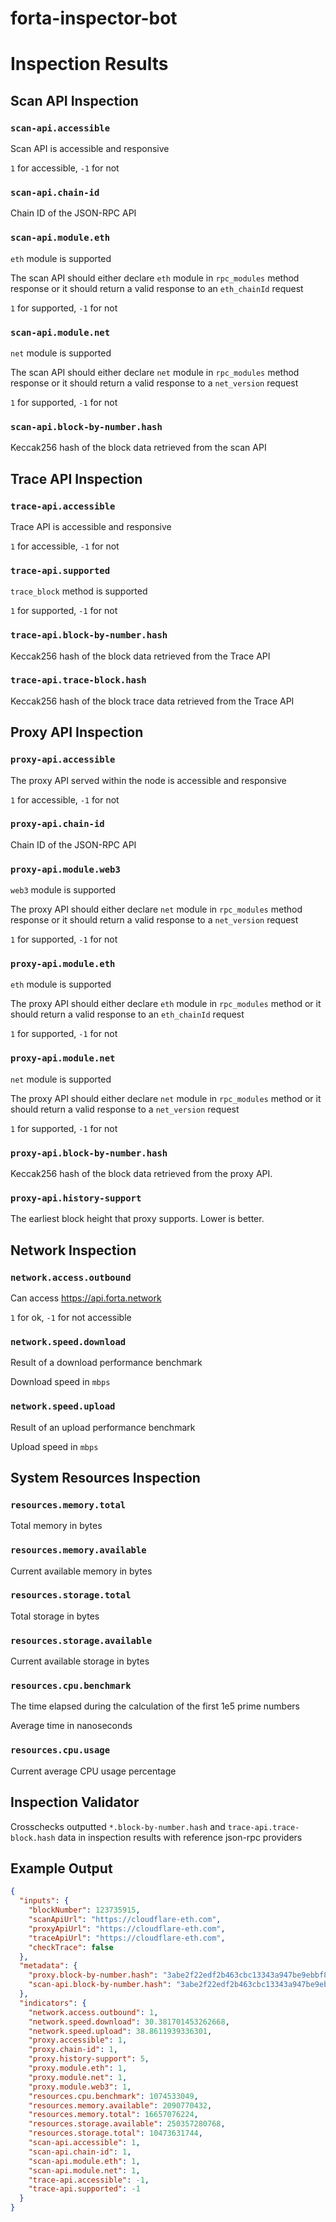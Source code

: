 # forta-inspector-bot

# Inspection Results

## Scan API Inspection

### `scan-api.accessible`

Scan API is accessible and responsive

`1` for accessible, `-1` for not

### `scan-api.chain-id`

Chain ID of the JSON-RPC API

### `scan-api.module.eth`

`eth` module is supported

The scan API should either declare `eth` module in `rpc_modules` method response or it should return a valid response to an `eth_chainId` request

`1` for supported, `-1` for not

### `scan-api.module.net`

`net` module is supported

The scan API should either declare `net` module in `rpc_modules` method response or it should return a valid response to a `net_version` request

`1` for supported, `-1` for not

### `scan-api.block-by-number.hash`

Keccak256 hash of the block data retrieved from the scan API

## Trace API Inspection

### `trace-api.accessible`

Trace API is accessible and responsive

`1` for accessible, `-1` for not

### `trace-api.supported`

`trace_block` method is supported

`1` for supported, `-1` for not

### `trace-api.block-by-number.hash`

Keccak256 hash of the block data retrieved from the Trace API

### `trace-api.trace-block.hash`

Keccak256 hash of the block trace data retrieved from the Trace API

## Proxy API Inspection

### `proxy-api.accessible`

The proxy API served within the node is accessible and responsive

`1` for accessible, `-1` for not

### `proxy-api.chain-id`

Chain ID of the JSON-RPC API

### `proxy-api.module.web3`

`web3` module is supported

The proxy API should either declare `net` module in `rpc_modules` method response or it should return a valid response to a `net_version` request

`1` for supported, `-1` for not

### `proxy-api.module.eth`

`eth` module is supported

The proxy API should either declare `eth` module in `rpc_modules` method or it should return a valid response to an `eth_chainId` request

`1` for supported, `-1` for not

### `proxy-api.module.net`

`net` module is supported

The proxy API should either declare `net` module in `rpc_modules` method or it should return a valid response to a `net_version` request

`1` for supported, `-1` for not

### `proxy-api.block-by-number.hash`

Keccak256 hash of the block data retrieved from the proxy API.

### `proxy-api.history-support`

The earliest block height that proxy supports. Lower is better.

## Network Inspection

### `network.access.outbound`

Can access https://api.forta.network

`1` for ok, `-1` for not accessible

### `network.speed.download`

Result of a download performance benchmark

Download speed in `mbps`

### `network.speed.upload`

Result of an upload performance benchmark

Upload speed in `mbps`

## System Resources Inspection

### `resources.memory.total`

Total memory in bytes

### `resources.memory.available`

Current available memory in bytes

### `resources.storage.total`

Total storage in bytes

### `resources.storage.available`

Current available storage in bytes

### `resources.cpu.benchmark`

The time elapsed during the calculation of the first 1e5 prime numbers

Average time in nanoseconds

### `resources.cpu.usage`

Current average CPU usage percentage

## Inspection Validator

Crosschecks outputted `*.block-by-number.hash` and `trace-api.trace-block.hash` data in inspection results with reference json-rpc providers

## Example Output

```json
{
  "inputs": {
    "blockNumber": 123735915,
    "scanApiUrl": "https://cloudflare-eth.com",
    "proxyApiUrl": "https://cloudflare-eth.com",
    "traceApiUrl": "https://cloudflare-eth.com",
    "checkTrace": false
  },
  "metadata": {
    "proxy.block-by-number.hash": "3abe2f22edf2b463cbc13343a947be9ebbf8c16c2b50b2b90e10a199a2344f65",
    "scan-api.block-by-number.hash": "3abe2f22edf2b463cbc13343a947be9ebbf8c16c2b50b2b90e10a199a2344f65"
  },
  "indicators": {
    "network.access.outbound": 1,
    "network.speed.download": 30.381701453262668,
    "network.speed.upload": 38.8611939336301,
    "proxy.accessible": 1,
    "proxy.chain-id": 1,
    "proxy.history-support": 5,
    "proxy.module.eth": 1,
    "proxy.module.net": 1,
    "proxy.module.web3": 1,
    "resources.cpu.benchmark": 1074533049,
    "resources.memory.available": 2090770432,
    "resources.memory.total": 16657076224,
    "resources.storage.available": 250357280768,
    "resources.storage.total": 10473631744,
    "scan-api.accessible": 1,
    "scan-api.chain-id": 1,
    "scan-api.module.eth": 1,
    "scan-api.module.net": 1,
    "trace-api.accessible": -1,
    "trace-api.supported": -1
  }
}
```
